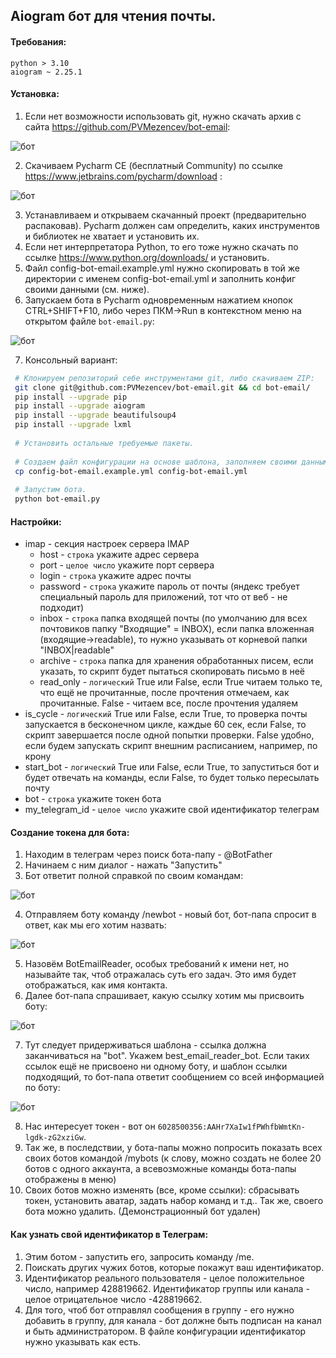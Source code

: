 ## Aiogram бот для чтения почты.

#### Требования:
```text
python > 3.10
aiogram ~ 2.25.1
```

#### Установка:
1. Если нет возможности использовать git, нужно скачать архив с сайта https://github.com/PVMezencev/bot-email:

![бот](assets/img/005.png "бот")

2. Скачиваем Pycharm CE (бесплатный Community) по ссылке https://www.jetbrains.com/pycharm/download :

![бот](assets/img/006.png "бот")

3. Устанавливаем и открываем скачанный проект (предварительно распаковав). Pycharm должен сам определить, каких инструментов и библиотек не хватает и установить их.
4. Если нет интерпретатора Python, то его тоже нужно скачать по ссылке https://www.python.org/downloads/ и установить.
5. Файл config-bot-email.example.yml нужно скопировать в той же директории с именем config-bot-email.yml и заполнить конфиг своими данными (см. ниже).
6. Запускаем бота в Pycharm одновременным нажатием кнопок CTRL+SHIFT+F10, либо через ПКМ->Run в контекстном меню на открытом файле `bot-email.py`:

![бот](assets/img/007.png "бот")

7. Консольный вариант:
```bash
 # Клонируем репозиторий себе инструментами git, либо скачиваем ZIP:
 git clone git@github.com:PVMezencev/bot-email.git && cd bot-email/
 pip install --upgrade pip
 pip install --upgrade aiogram
 pip install --upgrade beautifulsoup4
 pip install --upgrade lxml
 
 # Установить остальные требуемые пакеты.
 
 # Создаем файл конфигурации на основе шаблона, заполняем своими данными.
 cp config-bot-email.example.yml config-bot-email.yml
 
 # Запустим бота.
 python bot-email.py
```

#### Настройки:
* imap - секция настроек сервера IMAP
  * host - `строка` укажите адрес сервера
  * port - `целое число` укажите порт сервера
  * login - `строка` укажите адрес почты
  * password - `строка` укажите пароль от почты (яндекс требует специальный пароль для приложений, тот что от веб - не подходит)
  * inbox - `строка` папка входящей почты (по умолчанию для всех почтовиков папку "Входящие" = INBOX), если папка вложенная (входящие->readable), то нужно указывать от корневой папки "INBOX|readable"
  * archive - `строка` папка для хранения обработанных писем, если указать, то скрипт будет пытаться скопировать письмо в неё
  * read_only - `логический` True или False, если True читаем только те, что ещё не прочитанные, после прочтения отмечаем, как прочитанные. False - читаем все, после прочтения удаляем
* is_cycle - `логический` True или False, если True, то проверка почты запускается в бесконечном цикле, каждые 60 сек, если False, то скрипт завершается после одной попытки проверки. False удобно, если будем запускать скрипт внешним расписанием, например, по крону
* start_bot - `логический` True или False, если True, то запуститься бот и будет отвечать на команды, если False, то будет только пересылать почту
* bot - `строка` укажите токен бота 
* my_telegram_id - `целое число` укажите свой идентификатор телеграм

#### Создание токена для бота:
1. Находим в телеграм через поиск бота-папу - @BotFather
2. Начинаем с ним диалог - нажать "Запустить"
3. Бот ответит полной справкой по своим командам:

![бот](assets/img/001.png "бот")

4. Отправляем боту команду /newbot - новый бот, бот-папа спросит в ответ, как мы его хотим назвать:

![бот](assets/img/002.png "бот")

5. Назовём BotEmailReader, особых требований к имени нет, но называйте так, чтоб отражалась суть его задач. Это имя будет отображаться, как имя контакта.
6. Далее бот-папа спрашивает, какую ссылку хотим мы присвоить боту:

![бот](assets/img/003.png "бот")

7. Тут следует придерживаться шаблона - ссылка должна заканчиваться на "bot". Укажем best_email_reader_bot. Если таких ссылок ещё не присвоено ни одному боту, и шаблон ссылки подходящий, то бот-папа ответит сообщением со всей информацией по боту:

![бот](assets/img/004.png "бот")

8. Нас интересует токен - вот он `6028500356:AAHr7XaIw1fPWhfbWmtKn-lgdk-zG2xziGw`.
9. Так же, в последствии, у бота-папы можно попросить показать всех своих ботов командой /mybots (к слову, можно создать не более 20 ботов с одного аккаунта, а всевозможные команды бота-папы отображены в меню)
10. Своих ботов можно изменять (все, кроме ссылки): сбрасывать токен, установить аватар, задать набор команд и т.д.. Так же, своего бота можно удалить. (Демонстрационный бот удален)


#### Как узнать свой идентификатор в Телеграм:
1. Этим ботом - запустить его, запросить команду /me.
2. Поискать других чужих ботов, которые покажут ваш идентификатор.
3. Идентификатор реального пользователя - целое положительное число, например 428819662. Идентификатор группы или канала - целое отрицательное число -428819662.
4. Для того, чтоб бот отправлял сообщения в группу - его нужно добавить в группу, для канала - бот должне быть подписан на канал и быть администратором. В файле конфигурации идентификатор нужно указывать как есть.
